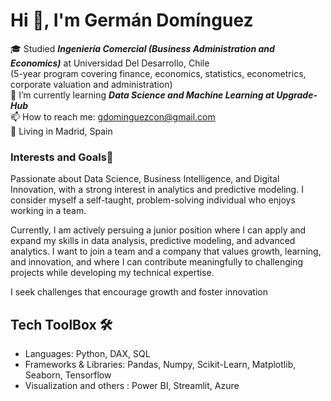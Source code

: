 # Hi 👋, I'm Germán Domínguez 

🎓 Studied ***Ingeniería Comercial (Business Administration and Economics)*** at Universidad Del Desarrollo, Chile <br/>
(5-year program covering finance, economics, statistics, econometrics, corporate valuation and administration) <br/>
🌱 I’m currently learning ***Data Science and Machine Learning at Upgrade-Hub*** <br/>
📫 How to reach me: gdominguezcon@gmail.com <br/>
📍 Living in Madrid, Spain

### Interests and Goals🌟
Passionate about Data Science, Business Intelligence, and Digital Innovation, with a strong interest in analytics and predictive modeling. I consider myself a self-taught, problem-solving individual who enjoys working in a team.


Currently, I am actively persuing a junior position where I can apply and expand my skills in data analysis, predictive modeling, and advanced analytics. I want to join a team and a company that values growth, learning, and innovation, and where I can contribute meaningfully to challenging projects while developing my technical expertise.

I seek challenges that encourage growth and foster innovation

## Tech ToolBox 🛠️

- Languages: Python, DAX, SQL
- Frameworks & Libraries: Pandas, Numpy, Scikit-Learn, Matplotlib, Seaborn, Tensorflow
- Visualization and others : Power BI, Streamlit, Azure

